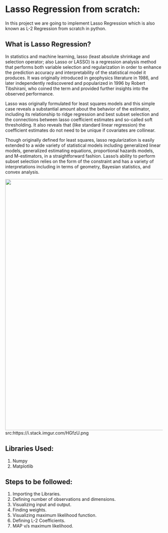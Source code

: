 # Lasso Regression from scratch:

In this project we are going to implement Lasso Regression which is also known as L-2 Regression from scratch in python.

## What is Lasso Regression?

In statistics and machine learning, lasso (least absolute shrinkage and selection operator; also Lasso or LASSO) is a regression analysis method that performs both variable selection and regularization in order to enhance the prediction accuracy and interpretability of the statistical model it produces. It was originally introduced in geophysics literature in 1986, and later independently rediscovered and popularized in 1996 by Robert Tibshirani, who coined the term and provided further insights into the observed performance.

Lasso was originally formulated for least squares models and this simple case reveals a substantial amount about the behavior of the estimator, including its relationship to ridge regression and best subset selection and the connections between lasso coefficient estimates and so-called soft thresholding. It also reveals that (like standard linear regression) the coefficient estimates do not need to be unique if covariates are collinear.

Though originally defined for least squares, lasso regularization is easily extended to a wide variety of statistical models including generalized linear models, generalized estimating equations, proportional hazards models, and M-estimators, in a straightforward fashion. Lasso’s ability to perform subset selection relies on the form of the constraint and has a variety of interpretations including in terms of geometry, Bayesian statistics, and convex analysis.

<img src ="https://i.stack.imgur.com/HGfzU.png" height="800" width="800">
<br>src:https://i.stack.imgur.com/HGfzU.png</img>

## Libraries Used:

1. Numpy
2. Matplotlib

## Steps to be followed:

1. Importing the Libraries.
2. Defining number of observations and dimensions.
3. Visualizing input and output.
4. Finding weights.
5. Visualizing maximum likelihood function.
6. Defining L-2 Coefficients.
7. MAP v/s maximum likelihood.
